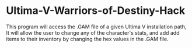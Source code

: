 # Ultima-V-Warriors-of-Destiny-Hack
This program will access the .GAM file of a given Ultima V installation path, It will allow the user to change any of the character's stats, and add add items to their inventory by changing the hex values in the .GAM file.
